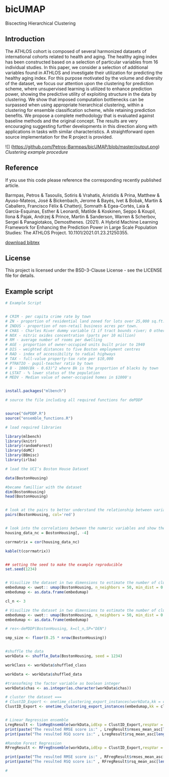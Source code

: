 # bicUMAP
Biscecting Hierarchical Clustering 

## Introduction

The ATHLOS cohort is composed of several harmonized datasets of international cohorts related to health and aging. 
The healthy aging index has been constructed based on a selection of particular variables from 16 individual studies. 
In this paper, we consider a selection of additional variables found in ATHLOS and investigate their utilization for 
predicting the healthy aging index. For this purpose motivated by the volume and diversity of the dataset, we focus 
our attention upon the clustering for prediction scheme, where unsupervised learning is utilized to enhance prediction 
power, showing the predictive utility of exploiting structure in the data by clustering. We show that imposed computation 
bottlenecks can be surpassed when using appropriate hierarchical clustering, within a clustering for ensemble classification 
scheme, while retaining prediction benefits. We propose a complete methodology that is evaluated against baseline methods 
and the original concept. The results are very encouraging suggesting further developments in this direction along with 
applications in tasks with similar characteristics. A straightforward open source implementation for the R project is provided.

![] (https://github.com/Petros-Barmpas/bicUMAP/blob/master/output.png)
*Clustering example procedure*

## Reference
If you use this code please reference the corresponding recently published article. 

Barmpas, Petros & Tasoulis, Sotiris & Vrahatis, Aristidis & Prina, Matthew & Ayuso-Mateos, José & Bickenbach, Jerome & Bayés, Ivet & Bobak, Martin & Caballero, Francisco Félix & Chatterji,
 Somnath & Egea-Cortés, Laia & Garcia-Esquinas, Esther & Leonardi, Matilde & Koskinen, Seppo & Koupil, Ilona & Pajak, Andrzej & Prince, Martin & Sanderson, Warren & Scherbov, Sergei & Panagiotakos, 
Demosthenes. (2021). A Hybrid Machine Learning Framework for Enhancing the Prediction Power in Large Scale Population Studies: The ATHLOS Project. 10.1101/2021.01.23.21250355. 

[download bibtex](https://github.com/Petros-Barmpas/bicUMAP/blob/master/bibtex.txt)

## License
This project is licensed under the BSD-3-Clause License - see the LICENSE file for details.

## Example script
```r
# Example Script


# CRIM - per capita crime rate by town
# ZN - proportion of residential land zoned for lots over 25,000 sq.ft.
# INDUS - proportion of non-retail business acres per town.
# CHAS - Charles River dummy variable (1 if tract bounds river; 0 otherwise)
# NOX - nitric oxides concentration (parts per 10 million)
# RM - average number of rooms per dwelling
# AGE - proportion of owner-occupied units built prior to 1940
# DIS - weighted distances to five Boston employment centres
# RAD - index of accessibility to radial highways
# TAX - full-value property-tax rate per $10,000
# PTRATIO - pupil-teacher ratio by town
# B - 1000(Bk - 0.63)^2 where Bk is the proportion of blacks by town
# LSTAT - % lower status of the population
# MEDV - Median value of owner-occupied homes in $1000's


install.packages("mlbench")

# source the file including all required functions for dePDDP


source("dePDDP.R")
source("ensemble_functions.R")

# load required libraries

library(mlbench)
library(knitr)
library(randomForest)
library(doMC)
library(BBmisc)
library(irlba)

# load the UCI’s Boston House Dataset

data(BostonHousing)

#became familliar with the dataset
dim(BostonHousing)
head(BostonHousing)


# look at the pairs to better understand the relationship between variables
pairs(BostonHousing, col='red')


# look into the correlations between the numeric variables and show them
housing_data_nc = BostonHousing[, -4]

corrmatrix = cor(housing_data_nc)

kable(t(corrmatrix))


## setting the seed to make the example reproducible
set.seed(1234)


# Visuilize the dataset in two dimensions to estimate the number of clusters in this case
embedumap <- uwot:: umap(BostonHousing, n_neighbors = 50, min_dist = 0.3, n_components = 2)
embedumap <- as.data.frame(embedumap)

cl_n <- 3

# Visuilize the dataset in two dimensions to estimate the number of clusters in this case
embedumap <- uwot:: umap(BostonHousing, n_neighbors = 50, min_dist = 0.3, n_components = 5)
embedumap <- as.data.frame(embedumap)

# res<-dePDDP(BostonHousing, k=cl_n,SP="DEN")

smp_size <- floor(0.25 * nrow(BostonHousing))


#shuffle the data
workData <- shuffle_Data(BostonHousing, seed = 1234)

workClass <- workData$shuffled_class

workData <- workData$shuffled_data

#transofming the factor variable as boolean integer
workData$chas <- as.integer(as.character(workData$chas))

# cluster the dataset ===
# ClustID_Export <- onetime_clustering_export_instances(workData,kk = cl_n, tsamp_size = smp_size)
ClustID_Export <- onetime_clustering_export_instances(embedumap,kk = cl_n, tsamp_size = smp_size)


# Linear Regression ensemble
LregResult <- linRegEnsemble(workData,idExp = ClustID_Export,respVar = "medv")
print(paste("The resulted RMSE score is:" , LregResult$rmses_mean_asc[length(LregResult$rmses_mean_asc)]))
print(paste("The resulted RSQ score is:" , LregResult$rsq_mean_asc[length(LregResult$rsq_mean_asc)]))

#Random Forest Regression
RFregResult <- RFregEnsemble(workData,idExp = ClustID_Export,respVar = "medv")

print(paste("The resulted RMSE score is:" , RFregResult$rmses_mean_asc[length(RFregResult$rmses_mean_asc)]))
print(paste("The resulted RSQ score is:" , RFregResult$rsq_mean_asc[length(RFregResult$rsq_mean_asc)]))

#


```

